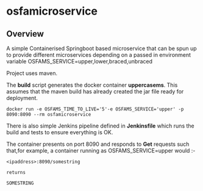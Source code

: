 # osfamicroservice

## Overview
A simple Containerised Springboot based microservice that can be spun up to provide different microservices depending on a passed in environment variable
 OSFAMS_SERVICE=upper,lower,braced,unbraced

Project uses maven.

The **build** script generates the docker container **uppercasems**. This assumes that the maven build has already created the jar file ready for deployment.

    docker run -e OSFAMS_TIME_TO_LIVE='5'-e OSFAMS_SERVICE='upper' -p 8090:8090 --rm osfamicroservice

There is also simple Jenkins pipeline defined in **Jenkinsfile** which runs the build and tests to ensure everything is OK.

The container presents on port 8090 and responds to **Get** requests such that,for example, a container running as OSFAMS_SERVICE=upper would :-

    <ipaddress>:8090/somestring

    returns

    SOMESTRING
